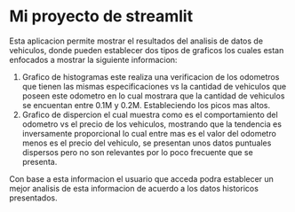 # Mi proyecto de streamlit

Esta aplicacion permite mostrar el resultados del analisis de datos de vehiculos, donde pueden establecer dos tipos de graficos los cuales estan enfocados a mostrar la siguiente informacion:

1. Grafico de histogramas este realiza una verificacion de los odometros que tienen las mismas especificaciones vs la cantidad de vehiculos que poseen este odometro en lo cual mostrara que la cantidad de vehiculos se encuentan entre 0.1M y 0.2M. Estableciendo los picos mas altos.
2. Grafico de dispercion el cual muestra como es el comportamiento del odometro vs el precio de los vehiculos, mostrando que la tendencia es inversamente proporcional lo cual entre mas es el valor del odometro menos es el precio del vehiculo, se presentan unos datos puntuales dispersos pero no son relevantes por lo poco frecuente que se presenta.

Con base a esta informacion el usuario que acceda podra establecer un mejor analisis de esta informacion de acuerdo a los datos historicos presentados.